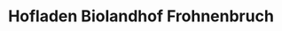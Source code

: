 ---
title: "Hofladen Biolandhof Frohnenbruch"
url: /kamp-lintfort/hofladen-biolandhof-frohnenbruch/
shop: Hofladen
---